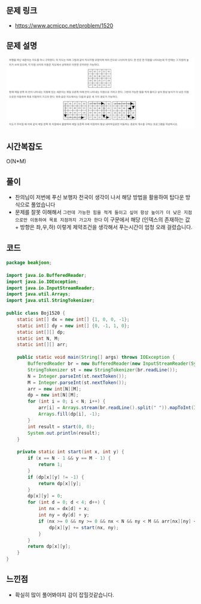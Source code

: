 ## 문제 링크
* https://www.acmicpc.net/problem/1520

## 문제 설명
![img_1.png](img_1.png)

## 시간복잡도

O(N*M)

## 풀이

- 찬의님이 저번에 푸신 보행자 천국이 생각이 나서 해당 방법을 활용하여 탑다운 방식으로 풀었습니다
- 문제를 잘못 이해해서 `그런데 가능한 힘을 적게 들이고 싶어 항상 높이가 더 낮은 지점으로만 이동하여 목표 지점까지 가고자 한다` 이 구문에서 해당 (인덱스의 존재하는 값 + 방향은 좌,우,하) 이렇게 제약조건을 생각해서 푸는시간이 엄청 오래 걸렸습니다.  

## 코드
```java
package beakjoon;

import java.io.BufferedReader;
import java.io.IOException;
import java.io.InputStreamReader;
import java.util.Arrays;
import java.util.StringTokenizer;

public class Boj1520 {
	static int[] dx = new int[] {1, 0, 0, -1};
	static int[] dy = new int[] {0, -1, 1, 0};
	static int[][] dp;
	static int N, M;
	static int[][] arr;

	public static void main(String[] args) throws IOException {
		BufferedReader br = new BufferedReader(new InputStreamReader(System.in));
		StringTokenizer st = new StringTokenizer(br.readLine());
		N = Integer.parseInt(st.nextToken());
		M = Integer.parseInt(st.nextToken());
		arr = new int[N][M];
		dp = new int[N][M];
		for (int i = 0; i < N; i++) {
			arr[i] = Arrays.stream(br.readLine().split(" ")).mapToInt(Integer::parseInt).toArray();
			Arrays.fill(dp[i], -1);
		}
		int result = start(0, 0);
		System.out.println(result);
	}

	private static int start(int x, int y) {
		if (x == N - 1 && y == M - 1) {
			return 1;
		}
		if (dp[x][y] != -1) {
			return dp[x][y];
		}
		dp[x][y] = 0;
		for (int d = 0; d < 4; d++) {
			int nx = dx[d] + x;
			int ny = dy[d] + y;
			if (nx >= 0 && ny >= 0 && nx < N && ny < M && arr[nx][ny] < arr[x][y]) {
				dp[x][y] += start(nx, ny);
			}
		}
		return dp[x][y];
	}
}


```
## 느낀점
- 확실히 많이 풀어봐야지 감이 잡힐것같습니다.
